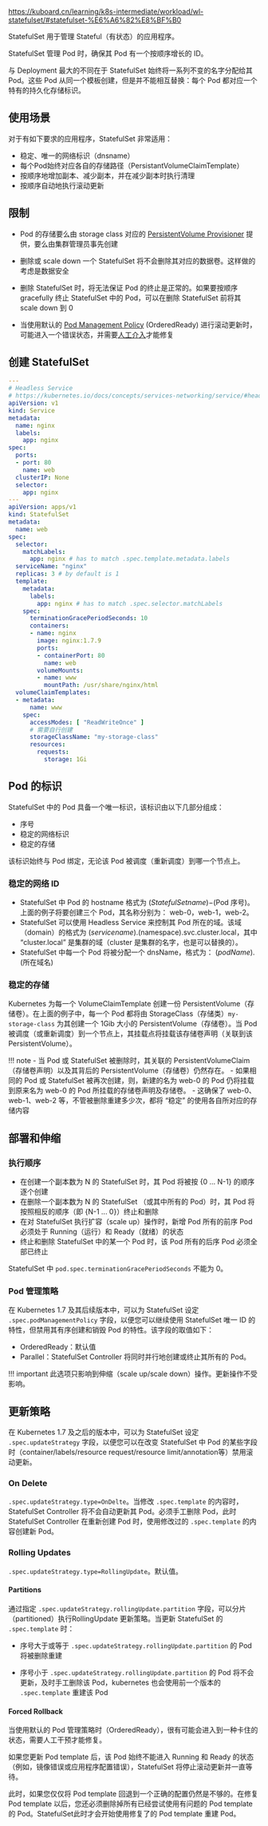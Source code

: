 https://kuboard.cn/learning/k8s-intermediate/workload/wl-statefulset/#statefulset-%E6%A6%82%E8%BF%B0

StatefulSet 用于管理 Stateful（有状态）的应用程序。

StatefulSet 管理 Pod 时，确保其 Pod 有一个按顺序增长的 ID。

与 Deployment 最大的不同在于 StatefulSet 始终将一系列不变的名字分配给其 Pod。这些 Pod 从同一个模板创建，但是并不能相互替换：每个 Pod 都对应一个特有的持久化存储标识。

## 使用场景

对于有如下要求的应用程序，StatefulSet 非常适用：

- 稳定、唯一的网络标识（dnsname）
- 每个Pod始终对应各自的存储路径（PersistantVolumeClaimTemplate）
- 按顺序地增加副本、减少副本，并在减少副本时执行清理
- 按顺序自动地执行滚动更新

## 限制

- Pod 的存储要么由 storage class 对应的 [PersistentVolume Provisioner](https://github.com/kubernetes/examples/blob/master/staging/persistent-volume-provisioning/README.md) 提供，要么由集群管理员事先创建

- 删除或 scale down 一个 StatefulSet 将不会删除其对应的数据卷。这样做的考虑是数据安全

- 删除 StatefulSet 时，将无法保证 Pod 的终止是正常的。如果要按顺序 gracefully 终止 StatefulSet 中的 Pod，可以在删除 StatefulSet 前将其 scale down 到 0

- 当使用默认的 [Pod Management Policy](https://kuboard.cn/learning/k8s-intermediate/workload/wl-statefulset/update.html) (OrderedReady) 进行滚动更新时，可能进入一个错误状态，并需要[人工介入](https://kuboard.cn/learning/k8s-intermediate/workload/wl-statefulset/update.html)才能修复

## 创建 StatefulSet

```yml
---
# Headless Service
# https://kubernetes.io/docs/concepts/services-networking/service/#headless-services
apiVersion: v1
kind: Service
metadata:
  name: nginx
  labels:
    app: nginx
spec:
  ports:
  - port: 80
    name: web
  clusterIP: None
  selector:
    app: nginx
---
apiVersion: apps/v1
kind: StatefulSet
metadata:
  name: web
spec:
  selector:
    matchLabels:
      app: nginx # has to match .spec.template.metadata.labels
  serviceName: "nginx"
  replicas: 3 # by default is 1
  template:
    metadata:
      labels:
        app: nginx # has to match .spec.selector.matchLabels
    spec:
      terminationGracePeriodSeconds: 10
      containers:
      - name: nginx
        image: nginx:1.7.9
        ports:
        - containerPort: 80
          name: web
        volumeMounts:
        - name: www
          mountPath: /usr/share/nginx/html
  volumeClaimTemplates:
  - metadata:
      name: www
    spec:
      accessModes: [ "ReadWriteOnce" ]
      # 需要自行创建
      storageClassName: "my-storage-class"
      resources:
        requests:
          storage: 1Gi
```

## Pod 的标识

StatefulSet 中的 Pod 具备一个唯一标识，该标识由以下几部分组成：

- 序号
- 稳定的网络标识
- 稳定的存储

该标识始终与 Pod 绑定，无论该 Pod 被调度（重新调度）到哪一个节点上。

###  稳定的网络 ID

- StatefulSet 中 Pod 的 hostname 格式为 $(StatefulSet name)-$(Pod 序号)。上面的例子将要创建三个 Pod，其名称分别为： web-0，web-1，web-2。
- StatefulSet 可以使用 Headless Service 来控制其 Pod 所在的域。该域（domain）的格式为 $(service  name).$(namespace).svc.cluster.local，其中 “cluster.local” 是集群的域（cluster 是集群的名字，也是可以替换的）。
- StatefulSet 中每一个 Pod 将被分配一个 dnsName，格式为： $(podName).$(所在域名)

### 稳定的存储

Kubernetes 为每一个 VolumeClaimTemplate 创建一份 PersistentVolume（存储卷）。在上面的例子中，每一个 Pod 都将由 StorageClass（存储类）`my-storage-class` 为其创建一个 1Gib 大小的 PersistentVolume（存储卷）。当 Pod 被调度（或重新调度）到一个节点上，其挂载点将挂载该存储卷声明（关联到该 PersistentVolume）。

!!! note
	- 当 Pod 或 StatefulSet 被删除时，其关联的 PersistentVolumeClaim（存储卷声明）以及其背后的 PersistentVolume（存储卷）仍然存在。
	- 如果相同的 Pod 或 StatefulSet 被再次创建，则，新建的名为 web-0 的 Pod 仍将挂载到原来名为 web-0 的 Pod 所挂载的存储卷声明及存储卷。
    - 这确保了 web-0、web-1、web-2 等，不管被删除重建多少次，都将 “稳定” 的使用各自所对应的存储内容

## 部署和伸缩

### 执行顺序

- 在创建一个副本数为 N 的 StatefulSet 时，其 Pod 将被按 {0 ... N-1} 的顺序逐个创建
- 在删除一个副本数为 N 的 StatefulSet （或其中所有的 Pod）时，其 Pod 将按照相反的顺序（即 {N-1 ... 0}）终止和删除
- 在对 StatefulSet 执行扩容（scale up）操作时，新增 Pod 所有的前序 Pod 必须处于 Running（运行）和 Ready（就绪）的状态
- 终止和删除 StatefulSet 中的某一个 Pod 时，该 Pod 所有的后序 Pod 必须全部已终止

StatefulSet 中 `pod.spec.terminationGracePeriodSeconds` 不能为 0。

### Pod 管理策略

在 Kubernetes 1.7 及其后续版本中，可以为 StatefulSet 设定 `.spec.podManagementPolicy` 字段，以便您可以继续使用 StatefulSet 唯一 ID 的特性，但禁用其有序创建和销毁 Pod 的特性。该字段的取值如下：

- OrderedReady：默认值
- Parallel：StatefulSet Controller 将同时并行地创建或终止其所有的 Pod。



!!! important
	此选项只影响到伸缩（scale up/scale down）操作。更新操作不受影响。

## 更新策略

在 Kubernetes 1.7 及之后的版本中，可以为 StatefulSet 设定 `.spec.updateStrategy` 字段，以便您可以在改变 StatefulSet 中 Pod 的某些字段时（container/labels/resource request/resource limit/annotation等）禁用滚动更新。

### On Delete

`.spec.updateStrategy.type=OnDelte`。当修改 `.spec.template` 的内容时，StatefulSet Controller 将不会自动更新其 Pod。必须手工删除 Pod，此时 StatefulSet Controller 在重新创建 Pod 时，使用修改过的 `.spec.template` 的内容创建新 Pod。

### Rolling Updates

`.spec.updateStrategy.type=RollingUpdate`。默认值。

#### Partitions

通过指定 `.spec.updateStrategy.rollingUpdate.partition` 字段，可以分片（partitioned）执行RollingUpdate 更新策略。当更新 StatefulSet 的 `.spec.template` 时：

- 序号大于或等于 `.spec.updateStrategy.rollingUpdate.partition` 的 Pod 将被删除重建

- 序号小于 `.spec.updateStrategy.rollingUpdate.partition` 的 Pod 将不会更新，及时手工删除该 Pod，kubernetes 也会使用前一个版本的 `.spec.template` 重建该 Pod

#### Forced Rollback

当使用默认的 Pod 管理策略时（OrderedReady），很有可能会进入到一种卡住的状态，需要人工干预才能修复。

如果您更新 Pod template 后，该 Pod 始终不能进入 Running 和 Ready 的状态（例如，镜像错误或应用程序配置错误），StatefulSet 将停止滚动更新并一直等待。

此时，如果您仅仅将 Pod template 回退到一个正确的配置仍然是不够的。在修复 Pod template 以后，您还必须删除掉所有已经尝试使用有问题的 Pod template 的 Pod。StatefulSet此时才会开始使用修复了的 Pod template 重建 Pod。